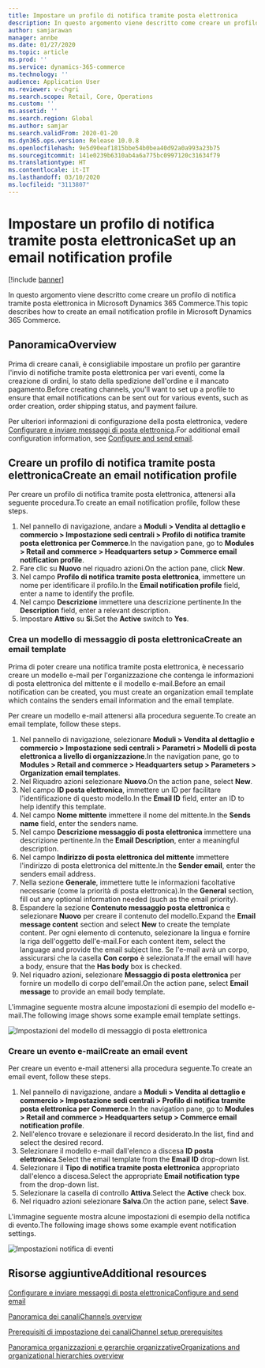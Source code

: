 ```yaml
---
title: Impostare un profilo di notifica tramite posta elettronica
description: In questo argomento viene descritto come creare un profilo di notifica tramite posta elettronica in Microsoft Dynamics 365 Commerce.
author: samjarawan
manager: annbe
ms.date: 01/27/2020
ms.topic: article
ms.prod: ''
ms.service: dynamics-365-commerce
ms.technology: ''
audience: Application User
ms.reviewer: v-chgri
ms.search.scope: Retail, Core, Operations
ms.custom: ''
ms.assetid: ''
ms.search.region: Global
ms.author: samjar
ms.search.validFrom: 2020-01-20
ms.dyn365.ops.version: Release 10.0.8
ms.openlocfilehash: 9e5d90eaf1815bbe54b0bea40d92a0a993a23b75
ms.sourcegitcommit: 141e0239b6310ab4a6a775bc0997120c31634f79
ms.translationtype: HT
ms.contentlocale: it-IT
ms.lasthandoff: 03/10/2020
ms.locfileid: "3113807"
---
```

# <a name="set-up-an-email-notification-profile"></a><span data-ttu-id="60a82-103">Impostare un profilo di notifica tramite posta elettronica</span><span class="sxs-lookup"><span data-stu-id="60a82-103">Set up an email notification profile</span></span>


[!include [banner](includes/banner.md)]

<span data-ttu-id="60a82-104">In questo argomento viene descritto come creare un profilo di notifica tramite posta elettronica in Microsoft Dynamics 365 Commerce.</span><span class="sxs-lookup"><span data-stu-id="60a82-104">This topic describes how to create an email notification profile in Microsoft Dynamics 365 Commerce.</span></span>

## <a name="overview"></a><span data-ttu-id="60a82-105">Panoramica</span><span class="sxs-lookup"><span data-stu-id="60a82-105">Overview</span></span>

<span data-ttu-id="60a82-106">Prima di creare canali, è consigliabile impostare un profilo per garantire l'invio di notifiche tramite posta elettronica per vari eventi, come la creazione di ordini, lo stato della spedizione dell'ordine e il mancato pagamento.</span><span class="sxs-lookup"><span data-stu-id="60a82-106">Before creating channels, you'll want to set up a profile to ensure that email notifications can be sent out for various events, such as order creation, order shipping status, and payment failure.</span></span>

<span data-ttu-id="60a82-107">Per ulteriori informazioni di configurazione della posta elettronica, vedere [Configurare e inviare messaggi di posta elettronica](../fin-ops-core/fin-ops/organization-administration/configure-email.md?toc=/dynamics365/commerce/toc.json).</span><span class="sxs-lookup"><span data-stu-id="60a82-107">For additional email configuration information, see [Configure and send email](../fin-ops-core/fin-ops/organization-administration/configure-email.md?toc=/dynamics365/commerce/toc.json).</span></span>

## <a name="create-an-email-notification-profile"></a><span data-ttu-id="60a82-108">Creare un profilo di notifica tramite posta elettronica</span><span class="sxs-lookup"><span data-stu-id="60a82-108">Create an email notification profile</span></span>

<span data-ttu-id="60a82-109">Per creare un profilo di notifica tramite posta elettronica, attenersi alla seguente procedura.</span><span class="sxs-lookup"><span data-stu-id="60a82-109">To create an email notification profile, follow these steps.</span></span>

1. <span data-ttu-id="60a82-110">Nel pannello di navigazione, andare a **Moduli \> Vendita al dettaglio e commercio \> Impostazione sedi centrali \> Profilo di notifica tramite posta elettronica per Commerce**.</span><span class="sxs-lookup"><span data-stu-id="60a82-110">In the navigation pane, go to **Modules \> Retail and commerce \> Headquarters setup \> Commerce email notification profile**.</span></span>
1. <span data-ttu-id="60a82-111">Fare clic su **Nuovo** nel riquadro azioni.</span><span class="sxs-lookup"><span data-stu-id="60a82-111">On the action pane, click **New**.</span></span>
1. <span data-ttu-id="60a82-112">Nel campo **Profilo di notifica tramite posta elettronica**, immettere un nome per identificare il profilo.</span><span class="sxs-lookup"><span data-stu-id="60a82-112">In the **Email notification profile** field, enter a name to identify the profile.</span></span>
1. <span data-ttu-id="60a82-113">Nel campo **Descrizione** immettere una descrizione pertinente.</span><span class="sxs-lookup"><span data-stu-id="60a82-113">In the **Description** field, enter a relevant description.</span></span>
1. <span data-ttu-id="60a82-114">Impostare **Attivo** su **Sì**.</span><span class="sxs-lookup"><span data-stu-id="60a82-114">Set the **Active** switch to **Yes**.</span></span>

### <a name="create-an-email-template"></a><span data-ttu-id="60a82-115">Crea un modello di messaggio di posta elettronica</span><span class="sxs-lookup"><span data-stu-id="60a82-115">Create an email template</span></span>

<span data-ttu-id="60a82-116">Prima di poter creare una notifica tramite posta elettronica, è necessario creare un modello e-mail per l'organizzazione che contenga le informazioni di posta elettronica del mittente e il modello e-mail.</span><span class="sxs-lookup"><span data-stu-id="60a82-116">Before an email notification can be created, you must create an organization email template which contains the senders email information and the email template.</span></span>

<span data-ttu-id="60a82-117">Per creare un modello e-mail attenersi alla procedura seguente.</span><span class="sxs-lookup"><span data-stu-id="60a82-117">To create an email template, follow these steps.</span></span>

1. <span data-ttu-id="60a82-118">Nel pannello di navigazione, selezionare **Moduli \> Vendita al dettaglio e commercio \> Impostazione sedi centrali \> Parametri \> Modelli di posta elettronica a livello di organizzazione**.</span><span class="sxs-lookup"><span data-stu-id="60a82-118">In the navigation pane, go to **Modules \> Retail and commerce \> Headquarters setup \> Parameters \> Organization email templates**.</span></span>
1. <span data-ttu-id="60a82-119">Nel Riquadro azioni selezionare **Nuovo**.</span><span class="sxs-lookup"><span data-stu-id="60a82-119">On the action pane, select **New**.</span></span>
1. <span data-ttu-id="60a82-120">Nel campo **ID posta elettronica**, immettere un ID per facilitare l'identificazione di questo modello.</span><span class="sxs-lookup"><span data-stu-id="60a82-120">In the **Email ID** field, enter an ID to help identify this template.</span></span>
1. <span data-ttu-id="60a82-121">Nel campo **Nome mittente** immettere il nome del mittente.</span><span class="sxs-lookup"><span data-stu-id="60a82-121">In the **Sends name** field, enter the senders name.</span></span>
1. <span data-ttu-id="60a82-122">Nel campo **Descrizione messaggio di posta elettronica** immettere una descrizione pertinente.</span><span class="sxs-lookup"><span data-stu-id="60a82-122">In the **Email Description**, enter a meaningful description.</span></span>
1. <span data-ttu-id="60a82-123">Nel campo **Indirizzo di posta elettronica del mittente** immettere l'indirizzo di posta elettronica del mittente.</span><span class="sxs-lookup"><span data-stu-id="60a82-123">In the **Sender email**, enter the senders email address.</span></span>
1. <span data-ttu-id="60a82-124">Nella sezione **Generale**, immettere tutte le informazioni facoltative necessarie (come la priorità di posta elettronica).</span><span class="sxs-lookup"><span data-stu-id="60a82-124">In the **General** section, fill out any optional information needed (such as the email priority).</span></span>
1. <span data-ttu-id="60a82-125">Espandere la sezione **Contenuto messaggio posta elettronica** e selezionare **Nuovo** per creare il contenuto del modello.</span><span class="sxs-lookup"><span data-stu-id="60a82-125">Expand the **Email message content** section and select **New** to create the template content.</span></span> <span data-ttu-id="60a82-126">Per ogni elemento di contenuto, selezionare la lingua e fornire la riga dell'oggetto dell'e-mail.</span><span class="sxs-lookup"><span data-stu-id="60a82-126">For each content item, select the language and provide the email subject line.</span></span> <span data-ttu-id="60a82-127">Se l'e-mail avrà un corpo, assicurarsi che la casella **Con corpo** è selezionata.</span><span class="sxs-lookup"><span data-stu-id="60a82-127">If the email will have a body, ensure that the **Has body** box is checked.</span></span>
1. <span data-ttu-id="60a82-128">Nel riquadro azioni, selezionare **Messaggio di posta elettronica** per fornire un modello di corpo dell'email.</span><span class="sxs-lookup"><span data-stu-id="60a82-128">On the action pane, select **Email message** to provide an email body template.</span></span>

<span data-ttu-id="60a82-129">L'immagine seguente mostra alcune impostazioni di esempio del modello e-mail.</span><span class="sxs-lookup"><span data-stu-id="60a82-129">The following image shows some example email template settings.</span></span>

![Impostazioni del modello di messaggio di posta elettronica](media/email-template.png)

### <a name="create-an-email-event"></a><span data-ttu-id="60a82-131">Creare un evento e-mail</span><span class="sxs-lookup"><span data-stu-id="60a82-131">Create an email event</span></span>

<span data-ttu-id="60a82-132">Per creare un evento e-mail attenersi alla procedura seguente.</span><span class="sxs-lookup"><span data-stu-id="60a82-132">To create an email event, follow these steps.</span></span>

1. <span data-ttu-id="60a82-133">Nel pannello di navigazione, andare a **Moduli \> Vendita al dettaglio e commercio \> Impostazione sedi centrali \> Profilo di notifica tramite posta elettronica per Commerce**.</span><span class="sxs-lookup"><span data-stu-id="60a82-133">In the navigation pane, go to **Modules \> Retail and commerce \> Headquarters setup \> Commerce email notification profile**.</span></span>
1. <span data-ttu-id="60a82-134">Nell'elenco trovare e selezionare il record desiderato.</span><span class="sxs-lookup"><span data-stu-id="60a82-134">In the list, find and select the desired record.</span></span> 
1. <span data-ttu-id="60a82-135">Selezionare il modello e-mail dall'elenco a discesa **ID posta elettronica**.</span><span class="sxs-lookup"><span data-stu-id="60a82-135">Select the email template from the **Email ID** drop-down list.</span></span>
1. <span data-ttu-id="60a82-136">Selezionare il **Tipo di notifica tramite posta elettronica** appropriato dall'elenco a discesa.</span><span class="sxs-lookup"><span data-stu-id="60a82-136">Select the appropriate **Email notification type** from the drop-down list.</span></span>
1. <span data-ttu-id="60a82-137">Selezionare la casella di controllo **Attiva**.</span><span class="sxs-lookup"><span data-stu-id="60a82-137">Select the **Active** check box.</span></span>
1. <span data-ttu-id="60a82-138">Nel riquadro azioni selezionare **Salva**.</span><span class="sxs-lookup"><span data-stu-id="60a82-138">On the action pane, select **Save**.</span></span>

<span data-ttu-id="60a82-139">L'immagine seguente mostra alcune impostazioni di esempio della notifica di evento.</span><span class="sxs-lookup"><span data-stu-id="60a82-139">The following image shows some example event notification settings.</span></span>

![Impostazioni notifica di eventi](media/email-notification-profile.png)

## <a name="additional-resources"></a><span data-ttu-id="60a82-141">Risorse aggiuntive</span><span class="sxs-lookup"><span data-stu-id="60a82-141">Additional resources</span></span>

[<span data-ttu-id="60a82-142">Configurare e inviare messaggi di posta elettronica</span><span class="sxs-lookup"><span data-stu-id="60a82-142">Configure and send email</span></span>](../fin-ops-core/fin-ops/organization-administration/configure-email.md?toc=/dynamics365/commerce/toc.json)

[<span data-ttu-id="60a82-143">Panoramica dei canali</span><span class="sxs-lookup"><span data-stu-id="60a82-143">Channels overview</span></span>](channels-overview.md)

[<span data-ttu-id="60a82-144">Prerequisiti di impostazione dei canali</span><span class="sxs-lookup"><span data-stu-id="60a82-144">Channel setup prerequisites</span></span>](channels-prerequisites.md)

[<span data-ttu-id="60a82-145">Panoramica organizzazioni e gerarchie organizzative</span><span class="sxs-lookup"><span data-stu-id="60a82-145">Organizations and organizational hierarchies overview</span></span>](../fin-ops-core/fin-ops/organization-administration/organizations-organizational-hierarchies.md?toc=/dynamics365/commerce/toc.json)
